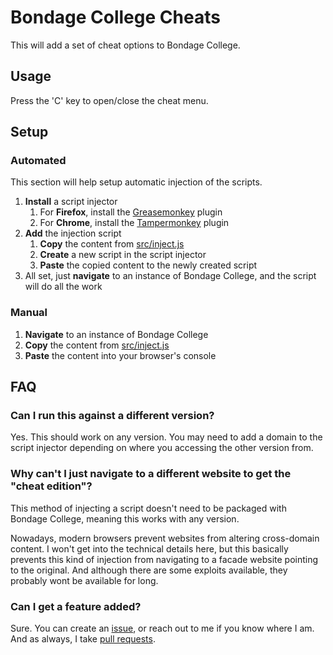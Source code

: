 # Bondage College Cheats

This will add a set of cheat options to Bondage College.

## Usage

Press the 'C' key to open/close the cheat menu.

## Setup

### Automated

This section will help setup automatic injection of the scripts.

1. **Install** a script injector
    1. For **Firefox**, install the [Greasemonkey](https://addons.mozilla.org/en-US/firefox/addon/greasemonkey) plugin
    1. For **Chrome**, install the [Tampermonkey](https://chrome.google.com/webstore/detail/tampermonkey/dhdgffkkebhmkfjojejmpbldmpobfkfo) plugin
1. **Add** the injection script
    1. **Copy** the content from [src/inject.js](src/inject.js)
    1. **Create** a new script in the script injector
    1. **Paste** the copied content to the newly created script
1. All set, just **navigate** to an instance of Bondage College, and the script will do all the work

### Manual

1. **Navigate** to an instance of Bondage College
1. **Copy** the content from [src/inject.js](src/inject.js)
1. **Paste** the content into your browser's console

## FAQ

### Can I run this against a different version?

Yes. This should work on any version. You may need to add a domain to the script injector depending on where you accessing the other version from.

### Why can't I just navigate to a different website to get the "cheat edition"?

This method of injecting a script doesn't need to be packaged with Bondage College, meaning this works with any version.

Nowadays, modern browsers prevent websites from altering cross-domain content. I won't get into the technical details here, but this basically prevents this kind of injection from navigating to a facade website pointing to the original. And although there are some exploits available, they probably wont be available for long.

### Can I get a feature added?

Sure. You can create an [issue](issues), or reach out to me if you know where I am.
And as always, I take [pull requests](pulls).